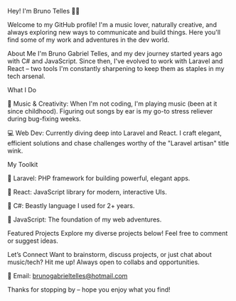 Hey! I'm Bruno Telles 🎸🚀

Welcome to my GitHub profile! I'm a music lover, naturally creative, and always exploring new ways to communicate and build things. Here you'll find some of my work and adventures in the dev world.

About Me
I'm Bruno Gabriel Telles, and my dev journey started years ago with C# and JavaScript. Since then, I've evolved to work with Laravel and React – two tools I'm constantly sharpening to keep them as staples in my tech arsenal.

What I Do

🎵 Music & Creativity: When I'm not coding, I'm playing music (been at it since childhood). Figuring out songs by ear is my go-to stress reliever during bug-fixing weeks.


💻 Web Dev: Currently diving deep into Laravel and React. I craft elegant, efficient solutions and chase challenges worthy of the "Laravel artisan" title wink.

My Toolkit

🔹 Laravel: PHP framework for building powerful, elegant apps.

🔹 React: JavaScript library for modern, interactive UIs.

🔹 C#: Beastly language I used for 2+ years.

🔹 JavaScript: The foundation of my web adventures.

Featured Projects
Explore my diverse projects below! Feel free to comment or suggest ideas.

Let’s Connect
Want to brainstorm, discuss projects, or just chat about music/tech? Hit me up! Always open to collabs and opportunities.

📧 Email: brunogabrieltelles@hotmail.com

Thanks for stopping by – hope you enjoy what you find!
